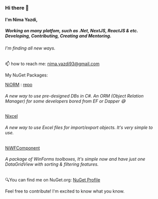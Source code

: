 ### Hi there 👋
#### I'm Nima Yazdi,
##### Working on many platfom, such as .Net, NextJS, ReactJS & etc. Developing, Contributing, Creating and Mentoring.
###### I'm finding all new ways.

📫 how to reach me: nima.yazdi93@gmail.com


My NuGet Packages:

[NiORM](https://www.nuget.org/packages/NiORM) :  [repo](https://github.com/nimayazdi93/NiORM)

###### A new way to use pre-designed DBs in C#. An ORM (Object Relation Manager) for some developers bored from EF or Dapper 😅


[Nixcel](https://www.nuget.org/packages/Nixcel)

###### A new way to use Excel files for import/export objects. It's very simple to use.

[NiWFComponent](https://www.nuget.org/packages/NiWFComponent)
###### A package of WinForms toolboxes, It's simple now and have just one DataGridView with sorting & filtering features.

🔍You can find me on NuGet.org:
[NuGet Profile](https://www.nuget.org/profiles/nimayazdi)


Feel free to contribute! I'm excited to know what you know.






<!--
**nimayazdi93/nimayazdi93** is a ✨ _special_ ✨ repository because its `README.md` (this file) appears on your GitHub profile.

Here are some ideas to get you started:

- 🔭 I’m currently working on ...
- 🌱 I’m currently learning ...
- 👯 I’m looking to collaborate on ...
- 🤔 I’m looking for help with ...
- 💬 Ask me about ...
- 📫 How to reach me: ...
- 😄 Pronouns: ...
- ⚡ Fun fact: ...
-->
